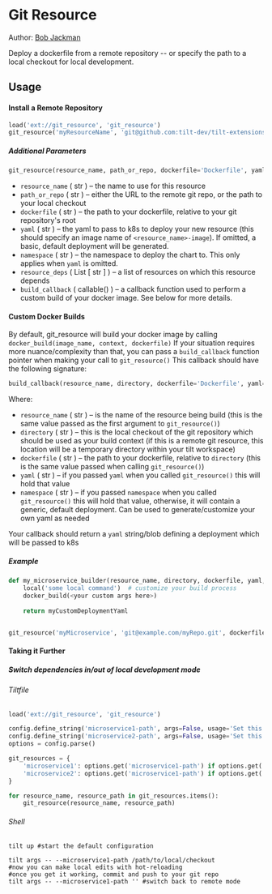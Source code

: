 # Git Resource

Author: [Bob Jackman](https://github.com/kogi)

Deploy a dockerfile from a remote repository -- or specify the path to a local checkout for local development.

## Usage
#### Install a Remote Repository

```python
load('ext://git_resource', 'git_resource')
git_resource('myResourceName', 'git@github.com:tilt-dev/tilt-extensions.git')
```

##### Additional Parameters

```python
git_resource(resource_name, path_or_repo, dockerfile='Dockerfile', yaml='', namespace='default', resource_deps=[], build_callback=None) -> str # return yaml for k8s deployment
```

* `resource_name` ( str ) – the name to use for this resource
* `path_or_repo` ( str ) – either the URL to the remote git repo, or the path to your local checkout
* `dockerfile` ( str ) – the path to your dockerfile, relative to your git repository's root
* `yaml` ( str ) – the yaml to pass to k8s to deploy your new resource (this should specify an image name of `<resource_name>-image`). If omitted, a basic, default deployment will be generated.
* `namespace` ( str ) – the namespace to deploy the chart to. This only applies when `yaml` is omitted.
* `resource_deps` ( List [ str ] ) – a list of resources on which this resource depends
* `build_callback` ( callable() ) – a callback function used to perform a custom build of your docker image. See below for more details. 

#### Custom Docker Builds

By default, git_resource will build your docker image by calling `docker_build(image_name, context, dockerfile)`
If your situation requires more nuance/complexity than that, you can pass a `build_callback` function pointer when making your call to `git_resource()`
This callback should have the following signature:

```python
build_callback(resource_name, directory, dockerfile='Dockerfile', yaml='default', namespace='default')
```

Where:
* `resource_name` ( str ) – is the name of the resource being build (this is the same value passed as the first argument to `git_resource()`)
* `directory` ( str ) – this is the local checkout of the git repository which should be used as your build context (if this is a remote git resource, this location will be a temporary directory within your tilt workspace)
* `dockerfile` ( str ) – the path to your dockerfile, relative to `directory` (this is the same value passed when calling `git_resource()`)
* `yaml` ( str ) – if you passed `yaml` when you called `git_resource()` this will hold that value
* `namespace` ( str ) – if you passed `namespace` when you called `git_resource()` this will hold that value, otherwise, it will contain a generic, default deployment. Can be used to generate/customize your own yaml as needed

Your callback should return a `yaml` string/blob defining a deployment which will be passed to k8s

##### Example

```python
def my_microservice_builder(resource_name, directory, dockerfile, yaml, namespace) -> str:
    local('some local command')  # customize your build process
    docker_build(<your custom args here>)
    
    return myCustomDeploymentYaml


git_resource('myMicroservice', 'git@example.com/myRepo.git', dockerfile='Dockerfile.dev', build_callback=my_microservice_builder) 
```

#### Taking it Further
##### Switch dependencies in/out of local development mode
###### Tiltfile
```python
load('ext://git_resource', 'git_resource')

config.define_string('microservice1-path', args=False, usage='Set this to a local path in order to do local dev')
config.define_string('microservice2-path', args=False, usage='Set this to a local path in order to do local dev')
options = config.parse()

git_resources = {
    'microservice1': options.get('microservice1-path') if options.get('microservice1-path') != '' else 'git@example.com/myFirstMicroservice.git',
    'microservice2': options.get('microservice1-path') if options.get('microservice1-path') != '' else 'git@example.com/mySecondMicroservice.git',
}

for resource_name, resource_path in git_resources.items():
    git_resource(resource_name, resource_path)
```

###### Shell
```shell
tilt up #start the default configuration

tilt args -- --microservice1-path /path/to/local/checkout
#now you can make local edits with hot-reloading
#once you get it working, commit and push to your git repo
tilt args -- --microservice1-path '' #switch back to remote mode
